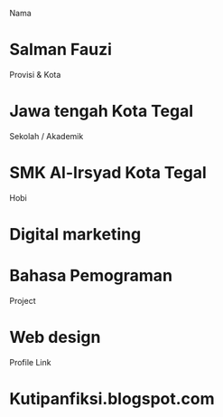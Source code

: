Nama
# Salman Fauzi

Provisi & Kota

# Jawa tengah Kota Tegal

Sekolah / Akademik

# SMK Al-Irsyad Kota Tegal

Hobi

# Digital marketing

# Bahasa Pemograman

Project

# Web design

Profile Link

# Kutipanfiksi.blogspot.com
